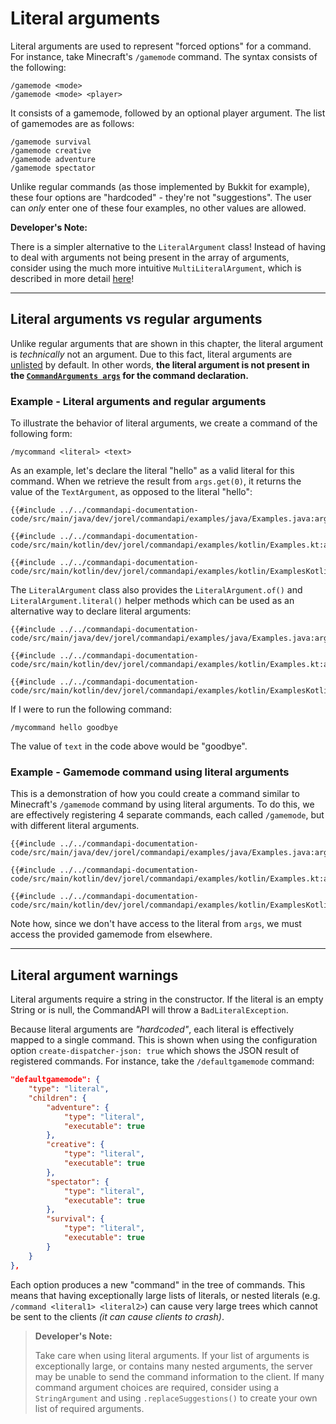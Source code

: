 # Literal arguments

Literal arguments are used to represent "forced options" for a command. For instance, take Minecraft's `/gamemode` command. The syntax consists of the following:

```mccmd
/gamemode <mode>
/gamemode <mode> <player>
```

It consists of a gamemode, followed by an optional player argument. The list of gamemodes are as follows:

```mccmd
/gamemode survival 
/gamemode creative
/gamemode adventure
/gamemode spectator
```

Unlike regular commands (as those implemented by Bukkit for example), these four options are "hardcoded" - they're not "suggestions". The user can _only_ enter one of these four examples, no other values are allowed.

<div class="warning">

**Developer's Note:**

There is a simpler alternative to the `LiteralArgument` class! Instead of having to deal with arguments not being present in the array of arguments, consider using the much more intuitive `MultiLiteralArgument`, which is described in more detail [here](./argument_multiliteral.md)!

</div>

-----

## Literal arguments vs regular arguments

Unlike regular arguments that are shown in this chapter, the literal argument is _technically_ not an argument. Due to this fact, literal arguments are [unlisted](./listed.md) by default. In other words, **the literal argument is not present in the [`CommandArguments args`](./commandarguments.md) for the command declaration.**

<div class="example">

### Example - Literal arguments and regular arguments

To illustrate the behavior of literal arguments, we create a command of the following form:

```mccmd
/mycommand <literal> <text>
```

As an example, let's declare the literal "hello" as a valid literal for this command. When we retrieve the result from `args.get(0)`, it returns the value of the `TextArgument`, as opposed to the literal "hello":

<div class="multi-pre">

```java,Java
{{#include ../../commandapi-documentation-code/src/main/java/dev/jorel/commandapi/examples/java/Examples.java:argumentLiteral1}}
```

```kotlin,Kotlin
{{#include ../../commandapi-documentation-code/src/main/kotlin/dev/jorel/commandapi/examples/kotlin/Examples.kt:argumentLiteral1}}
```

```kotlin,Kotlin_DSL
{{#include ../../commandapi-documentation-code/src/main/kotlin/dev/jorel/commandapi/examples/kotlin/ExamplesKotlinDSL.kt:argumentLiteral1}}
```

</div>

The `LiteralArgument` class also provides the `LiteralArgument.of()` and `LiteralArgument.literal()` helper methods which can be used as an alternative way to declare literal arguments:

<div class="multi-pre">

```java,Java
{{#include ../../commandapi-documentation-code/src/main/java/dev/jorel/commandapi/examples/java/Examples.java:argumentLiteral2}}
```

```kotlin,Kotlin
{{#include ../../commandapi-documentation-code/src/main/kotlin/dev/jorel/commandapi/examples/kotlin/Examples.kt:argumentLiteral2}}
```

```kotlin,Kotlin_DSL
{{#include ../../commandapi-documentation-code/src/main/kotlin/dev/jorel/commandapi/examples/kotlin/ExamplesKotlinDSL.kt:argumentLiteral2}}
```

</div>

If I were to run the following command:

```mccmd
/mycommand hello goodbye
```

The value of `text` in the code above would be "goodbye".

</div>

<div class="example">

### Example - Gamemode command using literal arguments

This is a demonstration of how you could create a command similar to Minecraft's `/gamemode` command by using literal arguments. To do this, we are effectively registering 4 separate commands, each called `/gamemode`, but with different literal arguments.

<div class="multi-pre">

```java,Java
{{#include ../../commandapi-documentation-code/src/main/java/dev/jorel/commandapi/examples/java/Examples.java:argumentLiteral3}}
```

```kotlin,Kotlin
{{#include ../../commandapi-documentation-code/src/main/kotlin/dev/jorel/commandapi/examples/kotlin/Examples.kt:argumentLiteral3}}
```

```kotlin,Kotlin_DSL
{{#include ../../commandapi-documentation-code/src/main/kotlin/dev/jorel/commandapi/examples/kotlin/ExamplesKotlinDSL.kt:argumentLiteral3}}
```

</div>

Note how, since we don't have access to the literal from `args`, we must access the provided gamemode from elsewhere.

</div>

-----

## Literal argument warnings

Literal arguments require a string in the constructor. If the literal is an empty String or is null, the CommandAPI will throw a `BadLiteralException`.

Because literal arguments are _"hardcoded"_, each literal is effectively mapped to a single command. This is shown when using the configuration option `create-dispatcher-json: true` which shows the JSON result of registered commands. For instance, take the `/defaultgamemode` command:

```json
"defaultgamemode": {
    "type": "literal",
    "children": {
        "adventure": {
            "type": "literal",
            "executable": true
        },
        "creative": {
            "type": "literal",
            "executable": true
        },
        "spectator": {
            "type": "literal",
            "executable": true
        },
        "survival": {
            "type": "literal",
            "executable": true
        }
    }
},
```

Each option produces a new "command" in the tree of commands. This means that having exceptionally large lists of literals, or nested literals (e.g. `/command <literal1> <literal2>`) can cause very large trees which cannot be sent to the clients _(it can cause clients to crash)_.

> **Developer's Note:**
>
> Take care when using literal arguments. If your list of arguments is exceptionally large, or contains many nested arguments, the server may be unable to send the command information to the client. If many command argument choices are required, consider using a `StringArgument` and using `.replaceSuggestions()` to create your own list of required arguments.
